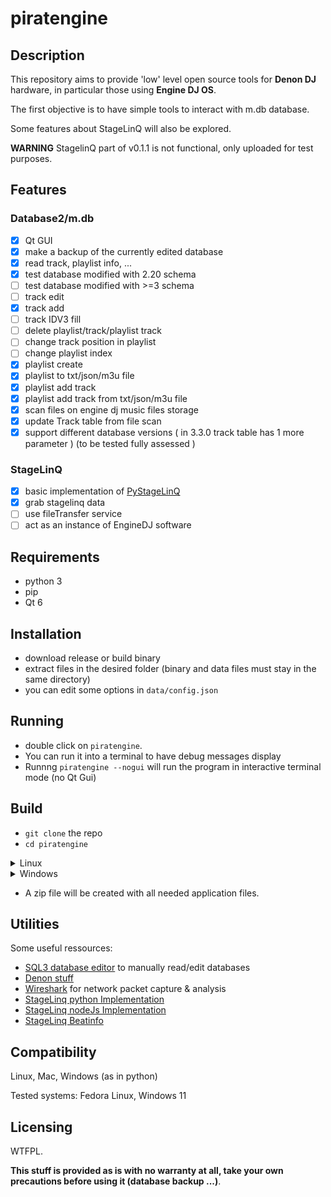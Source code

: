 # piratengine

## Description

This repository aims to provide 'low' level open source tools for **Denon DJ** hardware, in particular those using **Engine DJ OS**.

The first objective is to have simple tools to interact with m.db database.

Some features about StageLinQ will also be explored.

**WARNING** StagelinQ part of v0.1.1 is not functional, only uploaded for test purposes.

## Features

### Database2/m.db
 - [x] Qt GUI
 - [x] make a backup of the currently edited database
 - [x] read track, playlist info, ...
 - [x] test database modified with 2.20 schema 
 - [ ] test database modified with >=3 schema
 - [ ] track edit
 - [x] track add
 - [ ] track IDV3 fill
 - [ ] delete playlist/track/playlist track
 - [ ] change track position in playlist
 - [ ] change playlist index
 - [x] playlist create
 - [x] playlist to txt/json/m3u file
 - [x] playlist add track
 - [x] playlist add track from txt/json/m3u file
 - [x] scan files on engine dj music files storage
 - [x] update Track table from file scan
 - [x] support different database versions ( in 3.3.0 track table has 1 more parameter ) (to be tested  fully assessed )

 ### StageLinQ
 - [x] basic implementation of [PyStageLinQ](https://github.com/Jaxc/PyStageLinQ)
 - [x] grab stagelinq data 
 - [ ] use fileTransfer service
 - [ ] act as an instance of EngineDJ software

## Requirements
 - python 3
 - pip
 - Qt 6

## Installation
 - download release or build binary
 - extract files in the desired folder (binary and data files must stay in the same directory)
 - you can edit some options in `data/config.json`

## Running
 - double click on `piratengine`. 
 - You can run it into a terminal to have debug messages display
 - Runnng `piratengine --nogui` will run the program in interactive terminal mode (no Qt Gui)

## Build
 - `git clone` the repo
 - `cd piratengine`
  <details>
    <summary>Linux</summary>

 - run `./utils/build_linux.sh`</details>
  <details>
    <summary>Windows </summary>

 - In a powershell, run `.\utils\build_windows.ps1`

  </details>

 - A zip file will be created with all needed application files.

## Utilities

Some useful ressources:

 - [SQL3 database editor](https://sqlitebrowser.org/dl/) to manually read/edit databases
 - [Denon stuff](https://support.denondj.com/en/support/solutions/articles/69000834165-engine-dj-v3-0-support-for-third-party-database-tools)
 - [Wireshark](https://www.wireshark.org/download.html) for network packet capture & analysis
 - [StageLinq python Implementation](https://github.com/Jaxc/PyStageLinQ) 
 - [StageLinq nodeJs Implementation](https://github.com/MarByteBeep/StageLinq)
 - [StageLinq Beatinfo](https://github.com/dzelionis/denon-stageLinQ-BeatInfo)
 
## Compatibility
Linux, Mac, Windows (as in python)

Tested systems:
Fedora Linux, Windows 11

## Licensing
WTFPL.

**This stuff is provided as is with no warranty at all, take your own precautions before using it (database backup ...)**.
